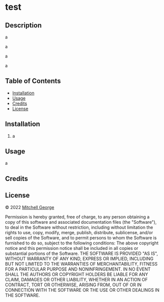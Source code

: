 # test

## Description

a

a

a

a

## Table of Contents

- [Installation](#installation)
- [Usage](#usage)
- [Credits](#credits)
- [License](#license)

## Installation

1. a

## Usage

a

## Credits


## License

&copy; 2022 [Mitchell George](https://github.com/mitchgeorge8)

Permission is hereby granted, free of charge, to any person obtaining a copy of this software and associated documentation files (the "Software"), to deal in the Software without restriction, including without limitation the rights to use, copy, modify, merge, publish, distribute, sublicense, and/or sell copies of the Software, and to permit persons to whom the Software is furnished to do so, subject to the following conditions: The above copyright notice and this permission notice shall be included in all copies or substantial portions of the Software. THE SOFTWARE IS PROVIDED "AS IS", WITHOUT WARRANTY OF ANY KIND, EXPRESS OR IMPLIED, INCLUDING BUT NOT LIMITED TO THE WARRANTIES OF MERCHANTABILITY, FITNESS FOR A PARTICULAR PURPOSE AND NONINFRINGEMENT. IN NO EVENT SHALL THE AUTHORS OR COPYRIGHT HOLDERS BE LIABLE FOR ANY CLAIM, DAMAGES OR OTHER LIABILITY, WHETHER IN AN ACTION OF CONTRACT, TORT OR OTHERWISE, ARISING FROM, OUT OF OR IN CONNECTION WITH THE SOFTWARE OR THE USE OR OTHER DEALINGS IN THE SOFTWARE.

